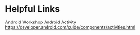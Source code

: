 # Helpful Links

Android Workshop Android Activity 
https://developer.android.com/guide/components/activities.html
